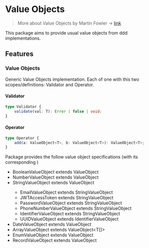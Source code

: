 # Value Objects
> More about Value Objects by Martin Fowler -> [link](https://martinfowler.com/bliki/ValueObject.html)

This package aims to provide usual value objects  from ddd implementations.

## Features

### Value Objects

Generic Value Objects implementation.
Each of one with this two scopes/definitions: Validator and Operator.

#### Validator

```typescript
type Validator {
    validate(val: T): Error | false | void;
}
```

#### Operator

```typescript
type Operator {
    add(a: ValueObject<T>, b: ValueObject<T>): ValueObject<T>;
}
```

Package provides the follow value object specifications (with its corresponding )

- BooleanValueObject<T extends any> extends ValueObject<boolean>
- NumberValueObject extends ValueObject<number>
- StringValueObject extends ValueObject<string>
  - EmailValueObject extends StringValueObject
  - JWTAccessToken extends StringValueObject
  - PasswordValueObject extends StringValueObject
  - PhoneNumberValueObject extends StringValueObject
  - IdentifierValueObject extends StringValueObject
  - UUIDValueObject extends IdentifierValueObject
- DateValueObject extends ValueObject<Date>
- ArrayValueObject<T extends Object> extends ValueObject<T[]>
- EnumValueObject<T extends Object> extends ValueObject<T>
- RecordValueObject extends ValueObject<RecordValueObjectType>